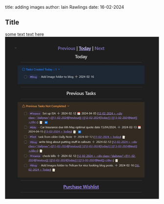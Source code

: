 title: adding images
author: Iain Rawlings
date: 16-02-2024

## Title

some text text here
<img src='images/Site Images.JPG' style='float: right' />

